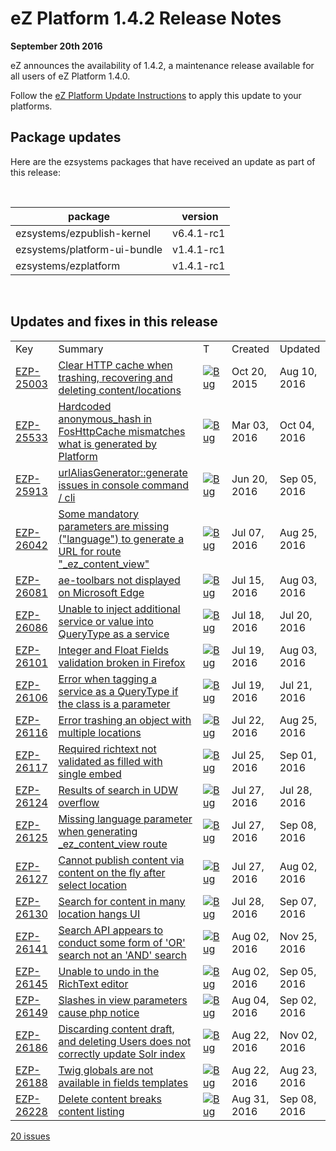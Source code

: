 # eZ Platform 1.4.2 Release Notes


**September 20th 2016**

eZ announces the availability of 1.4.2, a maintenance release available for all users of eZ Platform 1.4.0.

Follow the [eZ Platform Update Instructions](updating_ez_platform.md) to apply this update to your platforms.



## Package updates

Here are the ezsystems packages that have received an update as part of this release:

 

| package                      |  version   |
|------------------------------|------------|
| ezsystems/ezpublish-kernel   | v6.4.1-rc1 |
| ezsystems/platform-ui-bundle | v1.4.1-rc1 |
| ezsystems/ezplatform         | v1.4.1-rc1 |

 

## Updates and fixes in this release

|                                                                |                                                                                                                                                           |                                                                                                                 |              |              |
|----------------------------------------------------------------|-----------------------------------------------------------------------------------------------------------------------------------------------------------|-----------------------------------------------------------------------------------------------------------------|--------------|--------------|
| Key                                                            | Summary                                                                                                                                                   | T                                                                                                               | Created      | Updated      |
| [EZP-25003](https://jira.ez.no/browse/EZP-25003?src=confmacro) | [Clear HTTP cache when trashing, recovering and deleting content/locations](https://jira.ez.no/browse/EZP-25003?src=confmacro)                            | [![Bug](https://jira.ez.no/images/icons/issuetypes/bug.png)](https://jira.ez.no/browse/EZP-25003?src=confmacro) | Oct 20, 2015 | Aug 10, 2016 |
| [EZP-25533](https://jira.ez.no/browse/EZP-25533?src=confmacro) | [Hardcoded anonymous\_hash in FosHttpCache mismatches what is generated by Platform](https://jira.ez.no/browse/EZP-25533?src=confmacro)                   | [![Bug](https://jira.ez.no/images/icons/issuetypes/bug.png)](https://jira.ez.no/browse/EZP-25533?src=confmacro) | Mar 03, 2016 | Oct 04, 2016 |
| [EZP-25913](https://jira.ez.no/browse/EZP-25913?src=confmacro) | [urlAliasGenerator::generate issues in console command / cli](https://jira.ez.no/browse/EZP-25913?src=confmacro)                                          | [![Bug](https://jira.ez.no/images/icons/issuetypes/bug.png)](https://jira.ez.no/browse/EZP-25913?src=confmacro) | Jun 20, 2016 | Sep 05, 2016 |
| [EZP-26042](https://jira.ez.no/browse/EZP-26042?src=confmacro) | [Some mandatory parameters are missing ("language") to generate a URL for route "\_ez\_content\_view"](https://jira.ez.no/browse/EZP-26042?src=confmacro) | [![Bug](https://jira.ez.no/images/icons/issuetypes/bug.png)](https://jira.ez.no/browse/EZP-26042?src=confmacro) | Jul 07, 2016 | Aug 25, 2016 |
| [EZP-26081](https://jira.ez.no/browse/EZP-26081?src=confmacro) | [ae-toolbars not displayed on Microsoft Edge](https://jira.ez.no/browse/EZP-26081?src=confmacro)                                                          | [![Bug](https://jira.ez.no/images/icons/issuetypes/bug.png)](https://jira.ez.no/browse/EZP-26081?src=confmacro) | Jul 15, 2016 | Aug 03, 2016 |
| [EZP-26086](https://jira.ez.no/browse/EZP-26086?src=confmacro) | [Unable to inject additional service or value into QueryType as a service](https://jira.ez.no/browse/EZP-26086?src=confmacro)                             | [![Bug](https://jira.ez.no/images/icons/issuetypes/bug.png)](https://jira.ez.no/browse/EZP-26086?src=confmacro) | Jul 18, 2016 | Jul 20, 2016 |
| [EZP-26101](https://jira.ez.no/browse/EZP-26101?src=confmacro) | [Integer and Float Fields validation broken in Firefox](https://jira.ez.no/browse/EZP-26101?src=confmacro)                                                | [![Bug](https://jira.ez.no/images/icons/issuetypes/bug.png)](https://jira.ez.no/browse/EZP-26101?src=confmacro) | Jul 19, 2016 | Aug 03, 2016 |
| [EZP-26106](https://jira.ez.no/browse/EZP-26106?src=confmacro) | [Error when tagging a service as a QueryType if the class is a parameter](https://jira.ez.no/browse/EZP-26106?src=confmacro)                              | [![Bug](https://jira.ez.no/images/icons/issuetypes/bug.png)](https://jira.ez.no/browse/EZP-26106?src=confmacro) | Jul 19, 2016 | Jul 21, 2016 |
| [EZP-26116](https://jira.ez.no/browse/EZP-26116?src=confmacro) | [Error trashing an object with multiple locations](https://jira.ez.no/browse/EZP-26116?src=confmacro)                                                     | [![Bug](https://jira.ez.no/images/icons/issuetypes/bug.png)](https://jira.ez.no/browse/EZP-26116?src=confmacro) | Jul 22, 2016 | Aug 25, 2016 |
| [EZP-26117](https://jira.ez.no/browse/EZP-26117?src=confmacro) | [Required richtext not validated as filled with single embed](https://jira.ez.no/browse/EZP-26117?src=confmacro)                                          | [![Bug](https://jira.ez.no/images/icons/issuetypes/bug.png)](https://jira.ez.no/browse/EZP-26117?src=confmacro) | Jul 25, 2016 | Sep 01, 2016 |
| [EZP-26124](https://jira.ez.no/browse/EZP-26124?src=confmacro) | [Results of search in UDW overflow](https://jira.ez.no/browse/EZP-26124?src=confmacro)                                                                    | [![Bug](https://jira.ez.no/images/icons/issuetypes/bug.png)](https://jira.ez.no/browse/EZP-26124?src=confmacro) | Jul 27, 2016 | Jul 28, 2016 |
| [EZP-26125](https://jira.ez.no/browse/EZP-26125?src=confmacro) | [Missing language parameter when generating \_ez\_content\_view route](https://jira.ez.no/browse/EZP-26125?src=confmacro)                                 | [![Bug](https://jira.ez.no/images/icons/issuetypes/bug.png)](https://jira.ez.no/browse/EZP-26125?src=confmacro) | Jul 27, 2016 | Sep 08, 2016 |
| [EZP-26127](https://jira.ez.no/browse/EZP-26127?src=confmacro) | [Cannot publish content via content on the fly after select location](https://jira.ez.no/browse/EZP-26127?src=confmacro)                                  | [![Bug](https://jira.ez.no/images/icons/issuetypes/bug.png)](https://jira.ez.no/browse/EZP-26127?src=confmacro) | Jul 27, 2016 | Aug 02, 2016 |
| [EZP-26130](https://jira.ez.no/browse/EZP-26130?src=confmacro) | [Search for content in many location hangs UI](https://jira.ez.no/browse/EZP-26130?src=confmacro)                                                         | [![Bug](https://jira.ez.no/images/icons/issuetypes/bug.png)](https://jira.ez.no/browse/EZP-26130?src=confmacro) | Jul 28, 2016 | Sep 07, 2016 |
| [EZP-26141](https://jira.ez.no/browse/EZP-26141?src=confmacro) | [Search API appears to conduct some form of 'OR' search not an 'AND' search](https://jira.ez.no/browse/EZP-26141?src=confmacro)                           | [![Bug](https://jira.ez.no/images/icons/issuetypes/bug.png)](https://jira.ez.no/browse/EZP-26141?src=confmacro) | Aug 02, 2016 | Nov 25, 2016 |
| [EZP-26145](https://jira.ez.no/browse/EZP-26145?src=confmacro) | [Unable to undo in the RichText editor](https://jira.ez.no/browse/EZP-26145?src=confmacro)                                                                | [![Bug](https://jira.ez.no/images/icons/issuetypes/bug.png)](https://jira.ez.no/browse/EZP-26145?src=confmacro) | Aug 02, 2016 | Sep 05, 2016 |
| [EZP-26149](https://jira.ez.no/browse/EZP-26149?src=confmacro) | [Slashes in view parameters cause php notice](https://jira.ez.no/browse/EZP-26149?src=confmacro)                                                          | [![Bug](https://jira.ez.no/images/icons/issuetypes/bug.png)](https://jira.ez.no/browse/EZP-26149?src=confmacro) | Aug 04, 2016 | Sep 02, 2016 |
| [EZP-26186](https://jira.ez.no/browse/EZP-26186?src=confmacro) | [Discarding content draft, and deleting Users does not correctly update Solr index](https://jira.ez.no/browse/EZP-26186?src=confmacro)                    | [![Bug](https://jira.ez.no/images/icons/issuetypes/bug.png)](https://jira.ez.no/browse/EZP-26186?src=confmacro) | Aug 22, 2016 | Nov 02, 2016 |
| [EZP-26188](https://jira.ez.no/browse/EZP-26188?src=confmacro) | [Twig globals are not available in fields templates](https://jira.ez.no/browse/EZP-26188?src=confmacro)                                                   | [![Bug](https://jira.ez.no/images/icons/issuetypes/bug.png)](https://jira.ez.no/browse/EZP-26188?src=confmacro) | Aug 22, 2016 | Aug 23, 2016 |
| [EZP-26228](https://jira.ez.no/browse/EZP-26228?src=confmacro) | [Delete content breaks content listing](https://jira.ez.no/browse/EZP-26228?src=confmacro)                                                                | [![Bug](https://jira.ez.no/images/icons/issuetypes/bug.png)](https://jira.ez.no/browse/EZP-26228?src=confmacro) | Aug 31, 2016 | Sep 08, 2016 |

 [20 issues](https://jira.ez.no/secure/IssueNavigator.jspa?reset=true&jqlQuery=project%3DEZP+AND+fixVersion+in+%28+%221.4.2%22+%29+ORDER+BY+issuetype+DESC%2C+key+ASC+++++++++++++&src=confmacro "View all matching issues in JIRA.")
